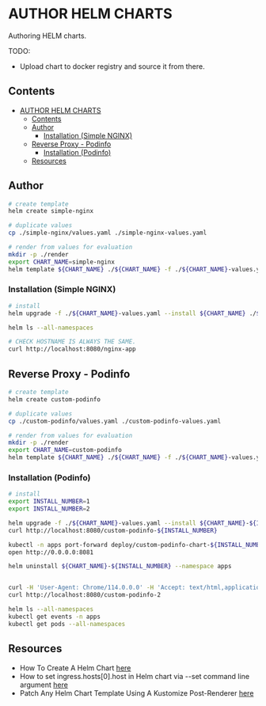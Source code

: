 # AUTHOR HELM CHARTS

Authoring HELM charts.  

TODO:

* Upload chart to docker registry and source it from there.  

## Contents

- [AUTHOR HELM CHARTS](#author-helm-charts)
  - [Contents](#contents)
  - [Author](#author)
    - [Installation (Simple NGINX)](#installation-simple-nginx)
  - [Reverse Proxy - Podinfo](#reverse-proxy---podinfo)
    - [Installation (Podinfo)](#installation-podinfo)
  - [Resources](#resources)

## Author

```sh
# create template
helm create simple-nginx  

# duplicate values
cp ./simple-nginx/values.yaml ./simple-nginx-values.yaml

# render from values for evaluation
mkdir -p ./render
export CHART_NAME=simple-nginx
helm template ${CHART_NAME} ./${CHART_NAME} -f ./${CHART_NAME}-values.yaml --namespace apps > ./render/${CHART_NAME}-render.yaml
```

### Installation (Simple NGINX)

```sh
# install
helm upgrade -f ./${CHART_NAME}-values.yaml --install ${CHART_NAME} ./${CHART_NAME} --namespace apps --create-namespace

helm ls --all-namespaces

# CHECK HOSTNAME IS ALWAYS THE SAME.
curl http://localhost:8080/nginx-app
```

## Reverse Proxy - Podinfo

```sh
# create template
helm create custom-podinfo

# duplicate values
cp ./custom-podinfo/values.yaml ./custom-podinfo-values.yaml

# render from values for evaluation
mkdir -p ./render
export CHART_NAME=custom-podinfo
helm template ${CHART_NAME} ./${CHART_NAME} -f ./${CHART_NAME}-values.yaml --namespace apps > ./render/${CHART_NAME}-render.yaml
```

### Installation (Podinfo)

```sh
# install
export INSTALL_NUMBER=1
export INSTALL_NUMBER=2

helm upgrade -f ./${CHART_NAME}-values.yaml --install ${CHART_NAME}-${INSTALL_NUMBER} ./${CHART_NAME} --namespace apps --create-namespace --set "ingress.hosts[0].paths[0].path=/custom-podinfo-${INSTALL_NUMBER},serviceAccount.name=custom-podinfo-${INSTALL_NUMBER},nameOverride=custom-podinfo-app-${INSTALL_NUMBER},fullnameOverride=custom-podinfo-chart-${INSTALL_NUMBER}"
curl http://localhost:8080/custom-podinfo-${INSTALL_NUMBER}

kubectl -n apps port-forward deploy/custom-podinfo-chart-${INSTALL_NUMBER} 8081:9898
open http://0.0.0.0:8081

helm uninstall ${CHART_NAME}-${INSTALL_NUMBER} --namespace apps


curl -H 'User-Agent: Chrome/114.0.0.0' -H 'Accept: text/html,application/xhtml+xml,application/xml' http://localhost:8080/custom-podinfo-1
curl http://localhost:8080/custom-podinfo-2

helm ls --all-namespaces 
kubectl get events -n apps                    
kubectl get pods --all-namespaces 
```

## Resources

* How To Create A Helm Chart [here](https://phoenixnap.com/kb/create-helm-chart)  
* How to set ingress.hosts[0].host in Helm chart via --set command line argument [here](https://stackoverflow.com/questions/68272235/how-to-set-ingress-hosts0-host-in-helm-chart-via-set-command-line-argument)  
* Patch Any Helm Chart Template Using A Kustomize Post-Renderer [here](https://austindewey.com/2020/07/27/patch-any-helm-chart-template-using-a-kustomize-post-renderer/)  